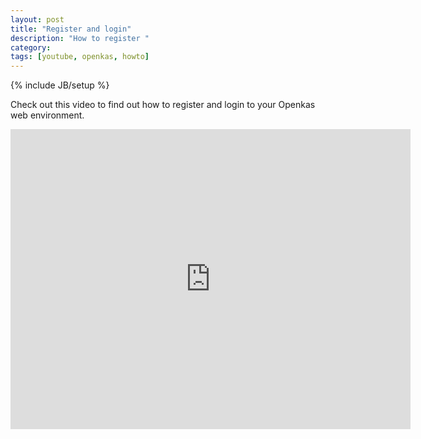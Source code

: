 ```yaml
---
layout: post
title: "Register and login"
description: "How to register "
category: 
tags: [youtube, openkas, howto]
---
```

{% include JB/setup %}

Check out this video to find out how to register and login to your Openkas web environment.

<iframe width="640" height="480" frameborder="0" allowfullscreen="allowfullscreen"
        src="http://www.youtube.com/embed/11Wo1Jdnukw"> </iframe>



